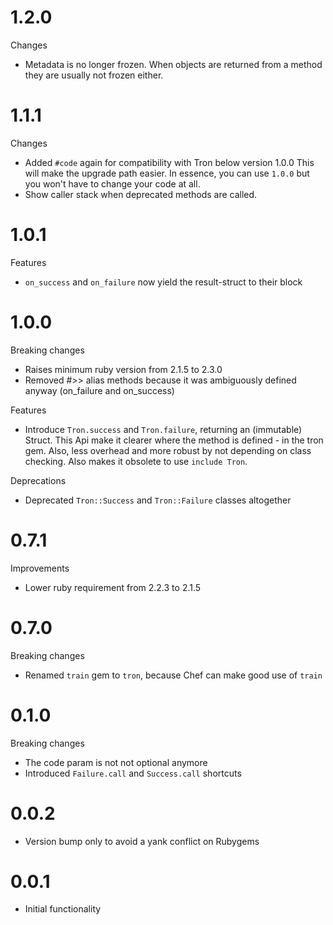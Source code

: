 # 1.2.0

Changes

* Metadata is no longer frozen. When objects are returned from a method
  they are usually not frozen either.

# 1.1.1

Changes

* Added `#code` again for compatibility with Tron below version 1.0.0
  This will make the upgrade path easier. In essence, you can use `1.0.0`
  but you won't have to change your code at all.
* Show caller stack when deprecated methods are called.

# 1.0.1

Features

* `on_success` and `on_failure` now yield the result-struct to their block

# 1.0.0

Breaking changes

* Raises minimum ruby version from 2.1.5 to 2.3.0
* Removed #>> alias methods because it was ambiguously defined anyway (on_failure and on_success)

Features

* Introduce `Tron.success` and `Tron.failure`, returning an (immutable) Struct.
  This Api make it clearer where the method is defined - in the tron gem.
  Also, less overhead and more robust by not depending on class checking.
  Also makes it obsolete to use `include Tron`.

Deprecations

* Deprecated `Tron::Success` and `Tron::Failure` classes altogether

# 0.7.1

Improvements

* Lower ruby requirement from 2.2.3 to 2.1.5

# 0.7.0

Breaking changes

* Renamed `train` gem to `tron`, because Chef can make good use of `train`

# 0.1.0

Breaking changes

* The code param is not not optional anymore
* Introduced `Failure.call` and `Success.call` shortcuts

# 0.0.2

* Version bump only to avoid a yank conflict on Rubygems

# 0.0.1

* Initial functionality
